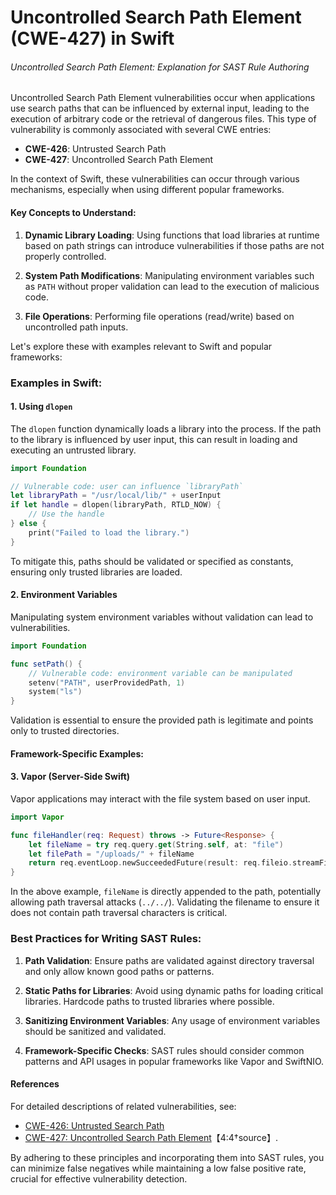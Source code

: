 # Uncontrolled Search Path Element (CWE-427) in Swift

###### Uncontrolled Search Path Element: Explanation for SAST Rule Authoring

Uncontrolled Search Path Element vulnerabilities occur when applications use search paths that can be influenced by external input, leading to the execution of arbitrary code or the retrieval of dangerous files. This type of vulnerability is commonly associated with several CWE entries:
- **CWE-426**: Untrusted Search Path
- **CWE-427**: Uncontrolled Search Path Element

In the context of Swift, these vulnerabilities can occur through various mechanisms, especially when using different popular frameworks.

#### Key Concepts to Understand:

1. **Dynamic Library Loading**: Using functions that load libraries at runtime based on path strings can introduce vulnerabilities if those paths are not properly controlled.
  
2. **System Path Modifications**: Manipulating environment variables such as `PATH` without proper validation can lead to the execution of malicious code.

3. **File Operations**: Performing file operations (read/write) based on uncontrolled path inputs.

Let's explore these with examples relevant to Swift and popular frameworks:

### Examples in Swift:

#### 1. Using `dlopen`
The `dlopen` function dynamically loads a library into the process. If the path to the library is influenced by user input, this can result in loading and executing an untrusted library.

```swift
import Foundation

// Vulnerable code: user can influence `libraryPath`
let libraryPath = "/usr/local/lib/" + userInput
if let handle = dlopen(libraryPath, RTLD_NOW) {
    // Use the handle
} else {
    print("Failed to load the library.")
}
```
To mitigate this, paths should be validated or specified as constants, ensuring only trusted libraries are loaded.

#### 2. Environment Variables
Manipulating system environment variables without validation can lead to vulnerabilities.

```swift
import Foundation

func setPath() {
    // Vulnerable code: environment variable can be manipulated
    setenv("PATH", userProvidedPath, 1)
    system("ls")
}
```
Validation is essential to ensure the provided path is legitimate and points only to trusted directories.

#### Framework-Specific Examples:

#### 3. Vapor (Server-Side Swift)
Vapor applications may interact with the file system based on user input.

```swift
import Vapor

func fileHandler(req: Request) throws -> Future<Response> {
    let fileName = try req.query.get(String.self, at: "file")
    let filePath = "/uploads/" + fileName
    return req.eventLoop.newSucceededFuture(result: req.fileio.streamFile(at: filePath))
}
```
In the above example, `fileName` is directly appended to the path, potentially allowing path traversal attacks (`../../`). Validating the filename to ensure it does not contain path traversal characters is critical.

### Best Practices for Writing SAST Rules:

1. **Path Validation**: Ensure paths are validated against directory traversal and only allow known good paths or patterns.

2. **Static Paths for Libraries**: Avoid using dynamic paths for loading critical libraries. Hardcode paths to trusted libraries where possible.

3. **Sanitizing Environment Variables**: Any usage of environment variables should be sanitized and validated.

4. **Framework-Specific Checks**: SAST rules should consider common patterns and API usages in popular frameworks like Vapor and SwiftNIO.

#### References
For detailed descriptions of related vulnerabilities, see:
- [CWE-426: Untrusted Search Path](https://cwe.mitre.org/data/definitions/426.html)
- [CWE-427: Uncontrolled Search Path Element](https://cwe.mitre.org/data/definitions/427.html)【4:4†source】.

By adhering to these principles and incorporating them into SAST rules, you can minimize false negatives while maintaining a low false positive rate, crucial for effective vulnerability detection.